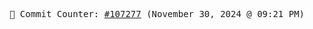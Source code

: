<p align="center">
    <samp>
        📮 Commit Counter: <a href="https://github.com/Javascript-void0/Javascript-void0/commits/main">#107277</a> (November 30, 2024 @ 09:21 PM)
    </samp>
</p>